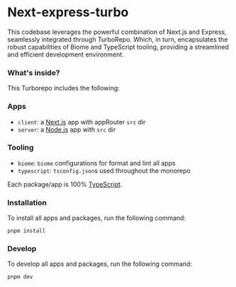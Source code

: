 # Next-express-turbo

This codebase leverages the powerful combination of Next.js and Express, seamlessly integrated through TurboRepo. Which, in turn, encapsulates the robust capabilities of Biome and TypeScript tooling, providing a streamlined and efficient development environment.

### What's inside?

This Turborepo includes the following:

### Apps

- `client`: a [Next.js](https://nextjs.org/) app with appRouter `src` dir
- `server`: a [Node.js](https://nodejs.org/en) app with `src` dir

### Tooling
- `biome`: `biome` configurations for format and lint all apps
- `typescript`: `tsconfig.json`s used throughout the monorepo

Each package/app is 100% [TypeScript](https://www.typescriptlang.org/).

### Installation

To install all apps and packages, run the following command:

```
pnpm install
```

### Develop

To develop all apps and packages, run the following command:

```
pnpm dev
```
